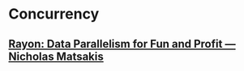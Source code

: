 # Concurrency

[Rayon: Data Parallelism for Fun and Profit — Nicholas Matsakis](https://www.youtube.com/watch?v=gof_OEv71Aw)
- 